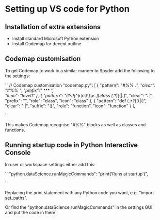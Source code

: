 Setting up VS code for Python
===============================

Installation of extra extensions
----------------------------------

* Install standard Microsoft Python extension
* Install Codemap for decent outline


Codemap customisation
-----------------------

To get Codemap to work in a similar manner to Spyder add the following to the settings:

``
    // Codemap customisation
    "codemap.py": [
        {
          "pattern": "#%% .*",
          "clear": "#%% ", 
          "prefix":" *** ",         
          "icon": "level1"
        },
        {
            "pattern": "(?<![^\\r\\n\\t\\f\\v .])class (.*?)[(|:]",
            "clear": ":|",
            "prefix": "",
            "role": "class",
            "icon": "class"
        },
        {
            "pattern": "def (.*?)[(|:]",
            "clear": ":|",
            "suffix": "()",
            "role": "function",
            "icon": "function"
        }
      ],

``

This makes Codemap recognise "#%%" blocks as well as classes and functions.



Running startup code in Python Interactive Console
----------------------------------------------------

In user or workspace settings either add this:

``
"python.dataScience.runMagicCommands": "print('Runs at startup')",

``

Replacing the print statement with any Python code you want, e.g. "import set_paths".

Or find the "python.dataScience.runMagicCommands" in the settings GUI and put the code in there.




